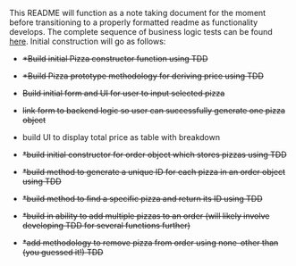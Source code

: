 This README will function as a note taking document for the moment before transitioning to a properly formatted readme as functionality develops.
The complete sequence of business logic tests can be found [here](/tests.md).
Initial construction will go as follows:

* ~~*Build initial Pizza constructor function using TDD~~

* ~~*Build Pizza prototype methodology for deriving price using TDD~~

* ~~Build initial form and UI for user to input selected pizza~~

* ~~link form to backend logic so user can successfully generate one pizza object~~

* build UI to display total price as table with breakdown

* ~~*build initial constructor for order object which stores pizzas using TDD~~

* ~~*build method to generate a unique ID for each pizza in an order object using TDD~~

* ~~*build method to find a specific pizza and return its ID using TDD~~

* ~~*build in ability to add multiple pizzas to an order (will likely involve developing TDD for several functions further)~~

* ~~*add methodology to remove pizza from order using none-other than (you guessed it!) TDD~~



